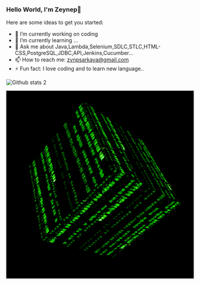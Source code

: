 ### Hello World, I'm Zeynep👋

Here are some ideas to get you started:

- 🔭 I’m currently working on coding
- 🌱 I’m currently learning ...
- 💬 Ask me about Java,Lambda,Selenium,SDLC,STLC,HTML-CSS,PostgreSQL,JDBC,API,Jenkins,Cucumber...
- 📫 How to reach me: zynpsarkaya@gmail.com
- ⚡ Fun fact: I love coding and to learn new language.. 

![Github stats 2](https://github-readme-stats.vercel.app/api?username=ToKyOzY&show_icons=true&theme=radical)

<img src="https://raw.githubusercontent.com/ToKyOzY/ToKyOzY/main/GRASPSKILLS%20PMP%20CERTIFICATIO_%20A%20LOT%20MORE%20THAN%20A%20PROMISING%20CAREER%20PATH.gif" width="auto">
